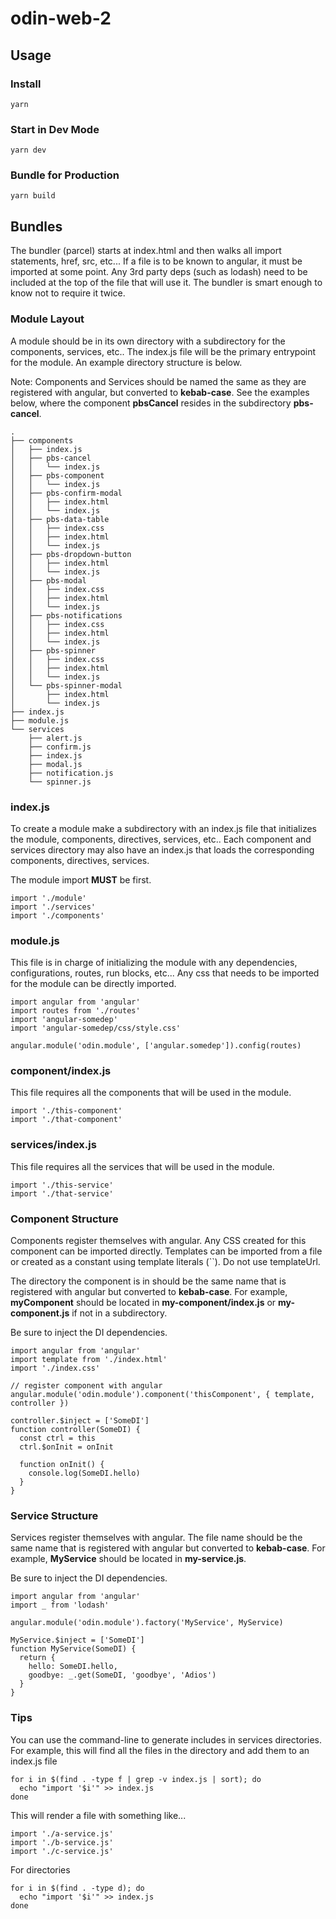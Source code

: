 # odin-web-2

## Usage

### Install

```
yarn
```

### Start in Dev Mode

```
yarn dev
```

### Bundle for Production

```
yarn build
```

## Bundles

The bundler (parcel) starts at index.html and then walks all import statements, href, src, etc... If a file is to be known to angular, it must be imported at some point. Any 3rd party deps (such as lodash) need to be included at the top of the file that will use it. The bundler is smart enough to know not to require it twice.

### Module Layout

A module should be in its own directory with a subdirectory for the components, services, etc.. The index.js file will be the primary entrypoint for the module. An example directory structure is below.

Note: Components and Services should be named the same as they are registered with angular, but converted to **kebab-case**. See the examples below, where the component **pbsCancel** resides in the subdirectory **pbs-cancel**.

```
.
├── components
│   ├── index.js
│   ├── pbs-cancel
│   │   └── index.js
│   ├── pbs-component
│   │   └── index.js
│   ├── pbs-confirm-modal
│   │   ├── index.html
│   │   └── index.js
│   ├── pbs-data-table
│   │   ├── index.css
│   │   ├── index.html
│   │   └── index.js
│   ├── pbs-dropdown-button
│   │   ├── index.html
│   │   └── index.js
│   ├── pbs-modal
│   │   ├── index.css
│   │   ├── index.html
│   │   └── index.js
│   ├── pbs-notifications
│   │   ├── index.css
│   │   ├── index.html
│   │   └── index.js
│   ├── pbs-spinner
│   │   ├── index.css
│   │   ├── index.html
│   │   └── index.js
│   └── pbs-spinner-modal
│       ├── index.html
│       └── index.js
├── index.js
├── module.js
└── services
    ├── alert.js
    ├── confirm.js
    ├── index.js
    ├── modal.js
    ├── notification.js
    └── spinner.js
```

### index.js

To create a module make a subdirectory with an index.js file that initializes the module, components, directives, services, etc.. Each component and services directory may also have an index.js that loads the corresponding components, directives, services.

The module import **MUST** be first.

```
import './module'
import './services'
import './components'
```

### module.js

This file is in charge of initializing the module with any dependencies, configurations, routes, run blocks, etc... Any css that needs to be imported for the module can be directly imported.

```
import angular from 'angular'
import routes from './routes'
import 'angular-somedep'
import 'angular-somedep/css/style.css'

angular.module('odin.module', ['angular.somedep']).config(routes)
```

### component/index.js

This file requires all the components that will be used in the module.

```
import './this-component'
import './that-component'
```

### services/index.js

This file requires all the services that will be used in the module.

```
import './this-service'
import './that-service'
```

### Component Structure

Components register themselves with angular. Any CSS created for this component can be imported directly. Templates can be imported from a file or created as a constant using template literals (``). Do not use templateUrl.

The directory the component is in should be the same name that is registered with angular but converted to **kebab-case**. For example, **myComponent** should be located in **my-component/index.js** or **my-component.js** if not in a subdirectory.

Be sure to inject the DI dependencies.

```
import angular from 'angular'
import template from './index.html'
import './index.css'

// register component with angular
angular.module('odin.module').component('thisComponent', { template, controller })

controller.$inject = ['SomeDI']
function controller(SomeDI) {
  const ctrl = this
  ctrl.$onInit = onInit

  function onInit() {
    console.log(SomeDI.hello)
  }
}
```

### Service Structure

Services register themselves with angular. The file name should be the same name that is registered with angular but converted to **kebab-case**. For example, **MyService** should be located in **my-service.js**.

Be sure to inject the DI dependencies.

```
import angular from 'angular'
import _ from 'lodash'

angular.module('odin.module').factory('MyService', MyService)

MyService.$inject = ['SomeDI']
function MyService(SomeDI) {
  return {
    hello: SomeDI.hello,
    goodbye: _.get(SomeDI, 'goodbye', 'Adios')
  }
}
```

### Tips

You can use the command-line to generate includes in services directories. For example, this will find all the files in the directory and add them to an index.js file

```
for i in $(find . -type f | grep -v index.js | sort); do
  echo "import '$i'" >> index.js
done
```

This will render a file with something like...

```
import './a-service.js'
import './b-service.js'
import './c-service.js'
```

For directories

```
for i in $(find . -type d); do
  echo "import '$i'" >> index.js
done
```
